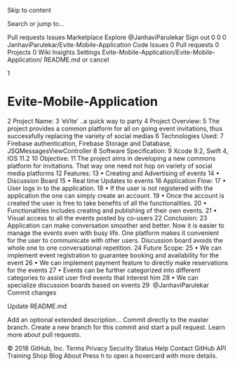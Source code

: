 Skip to content
 
Search or jump to…

Pull requests
Issues
Marketplace
Explore
 @JanhaviParulekar Sign out
0
0 0 JanhaviParulekar/Evite-Mobile-Application
 Code  Issues 0  Pull requests 0  Projects 0  Wiki  Insights  Settings
Evite-Mobile-Application/Evite-Mobile-Application/ 
README.md
  or cancel
    
 
1
# Evite-Mobile-Application
2
 Project Name:
3
‘eVite’ ..a quick way to party
4
 Project Overview:
5
        The project provides a common platform for all on going event invitations, thus successfully replacing the variety of social medias 
6
 Technologies Used:
7
        Firebase authentication, Firebase Storage and Database, JSQMessagesViewController
8
 Software Specification:
9
        Xcode 9.2, Swift 4, IOS 11.2
10
 Objective:
11
The project aims in developing a new commons platform for invitations. That way one need not hop on variety of social media platforms
12
 Features:
13
•       Creating and Advertising of events
14
•       Discussion Board
15
•       Real time Updates to events
16
 Application Flow:
17
•       User logs in to the application.
18
•       If the user is not registered with the application the one can simply create an account.
19
•       Once the account is created the user is free to take benefits of all the functionalities.
20
•       Functionalities includes creating and publishing of their own events.
21
•       Visual access to all the events posted by co-users
22
 Conclusion:
23
        Application can make conversation smoother and better. Now it is easier to manage the events even with busy life. One platform makes it convenient for the user to communicate with other users. Discussion board avoids the whole one to one conversational repetition.
24
 Future Scope:
25
•       We can implement event registration to guarantee booking and availability for the event
26
•       We can implement payment feature to directly make reservations for the events
27
•       Events can be further categorized into different categories to assist user find events that interest him
28
•       We can specialize discussion boards based on events
29
​
@JanhaviParulekar
Commit changes

Update README.md

Add an optional extended description…
  Commit directly to the master branch.
  Create a new branch for this commit and start a pull request. Learn more about pull requests.
 
© 2018 GitHub, Inc.
Terms
Privacy
Security
Status
Help
Contact GitHub
API
Training
Shop
Blog
About
Press h to open a hovercard with more details.
